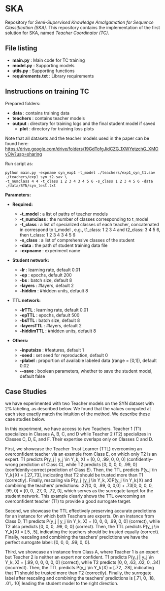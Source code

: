 # SKA
Repository for <i>Semi-Supervised Knowledge Amalgamation for Sequence Classification (SKA)</i>.
This repository contains the implementation of the first solution for SKA, named <i>Teacher Coordinator (TC)</i>. 

## File listing

+ __main.py__ : Main code for TC training
+ __model.py__ : Supporting models
+ __utils.py__ : Supporting functions
+ __requirements.txt__ : Library requirements

## Instructions on training TC

Prepared folders:

+ __data__ : contains training data
+ __teachers__ : contains teacher models
+ __output__ : directory for training logs and the final student model if saved
    + __plot__ : directory for training loss plots

Note that all datasets and the teacher models used in the paper can be found here:
https://drive.google.com/drive/folders/19GdTofgJidCZG_1XWYetzchG_XMOvOiv?usp=sharing

Run script as:

    python main.py -expname syn_exp1 -t_model ./teachers/exp1_syn_t1.sav ./teachers/exp1_syn_t2.sav \
    -t_numclass 4 4 -t_class 1 2 3 4 3 4 5 6 -s_class 1 2 3 4 5 6 -data ./data/SYN/syn_test.txt
  
<!-- data_label ./data/labeled_data.txt -data_unlabel ./data/unlabeled_data.txt -expname 'test'-->
  
<b>Parameters:</b>

+ __Required:__
  + __-t_model__ : a list of paths of teacher models 
  + __-t_numclass__ : the number of classes corresponding to t_model
  + __-t_class__ : a list of specialized classes of each teacher, concatenated in correspond to t_model , e.g., t1_class: 1 2 3 4 and t2_class: 3 4 5 6, then t_class: 1 2 3 4 3 4 5 6
  + __-s_class__ : a list of comprehensive classes of the student
  + __-data__ : the path of student training data file
  + __-expname__ : experiment name
  <!-- + __-data_label__ the student training data file with labels
  + __-data_unlabel__ the student training data file with no label -->

+ __Student network:__
  + __-lr__ : learning rate, default 0.01
  + __-ep__ : epochs, default 200
  + __-bs__ : batch size, default 8
  + __-layers__ : #layers, default 2
  + __-hiddim__ : #hidden units, default 8

+ __TTL network:__
  + __-lrTTL__ : learning rate, default 0.01
  + __-epTTL__ : epochs, default 500
  + __-bsTTL__ : batch size, default 8
  + __-layersTTL__ : #layers, default 2
  + __-hiddimTTL__ : #hidden units, default 8

+ __Others:__
  + __-inputsize__ : #features, default 1
  + __-seed__ : set seed for reproduction, default 0
  + __-plabel__ : proportion of available labeled data (range = [0,1]), default 0.02
  + __--save__ : boolean parameters, whether to save the student model, default false
  
  
## Case Studies
we have experimented with two Teacher models on the SYN dataset with 2% labeling, as described below. We found that the values computed at each step exactly match the intuition of the method. We describe these case studies below.

In this experiment, we have access to two Teachers. Teacher 1 (T1) specializes in Classes A, B, C, and D while Teacher 2 (T2) specializes in Classes C, D, E, and F. Their expertise overlaps only on Classes C and D.

First, we showcase the Teacher Trust Learner (TTL) overcoming an overconfident teacher via an example from Class E, on which only T2 is an expert. T1 predicts P(y_j | y_j \in Y_k, X) = [0, 0, .99, 0, 0, 0] (confidently-wrong prediction of Class C), while T2 predicts [0, 0, 0, 0, .99, 0] (confidently-correct prediction of Class E). Then, the TTL predicts P(y_j \in Y_k∣X) = [.27,.73], indicating that T2 should be trusted more than T1 (correctly). Finally, rescaling via P(y_j ∣y_j \in Y_k, X)P(y_j \in Y_k∣X) and combining the teachers’ predictions: .27[0, 0, .99, 0, 0,0] + .73[0, 0, 0, 0, .99, 0] = [0, 0, .27, 0, .72, 0], which serves as the surrogate target for the student network. This example clearly shows the TTL overcoming an overconfident teacher (T1) to provide a good surrogate target.

Second, we showcase the TTL effectively preserving accurate predictions for an instance for which both Teachers are experts. On an instance from Class D, T1 predicts P(y_j | y_j \in Y_k, X) = [0, 0, 0, .99, 0, 0] (correct), while T2 also predicts [0, 0, 0, .99, 0, 0] (correct). Then, the TTL predicts P(y_j \in Y_k∣X) = [.5, .5], indicating the teachers should be trusted equally (correct). Finally, rescaling and combining the teachers’ predictions we have the perfect surrogate label: [0, 0, 0, .99, 0, 0].

Third, we showcase an instance from Class A, where Teacher 1 is an expert but Teacher 2 is neither an expert nor confident. T1 predicts P(y_j | y_j \in Y_k, X) = [.99, 0, 0, 0, 0, 0] (correct), while T2 predicts [0, 0, .63, .02, 0, .34] (incorrect). Then, the TTL predicts P(y_j \in Y_k∣X) = [.72, .28], indicating that T1 should be trusted more than T2 (correctly). Finally, the surrogate label after rescaling and combining the teachers’ predictions is [.71, 0, .18, .01,. 10] leading the student model to the right direction.
